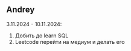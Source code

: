 ## Andrey
3.11.2024 - 10.11.2024:
1. Добить до learn SQL
2. Leetcode перейти на медиум и делать его
